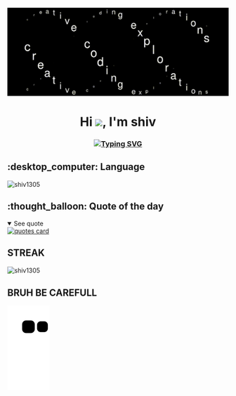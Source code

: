 ![coding gif](https://github.com/shiv1305/shiv1305/blob/main/coding%20exploration.gif)

<h1 align="center">Hi <img src="https://media.giphy.com/media/hvRJCLFzcasrR4ia7z/giphy.gif" width="28">, I'm shiv</h1>

<h3 align="center">
 <a href="https://git.io/typing-svg"><img src="https://readme-typing-svg.demolab.com?font=Poppins&pause=1000&color=00C647&center=true&width=435&height=100&lines=MASTER+IN+COMPUTER+APPLICATION+STUDENT;CRAVING+FOR+LEARNING" alt="Typing SVG" /></a>
</h3>


<h2>:desktop_computer: Language</h2>

<p><img align="center" src="https://github-readme-stats.vercel.app/api/top-langs?username=shiv1305&show_icons=true&theme=dark&hide_border=true&locale=en&layout=compact" alt="shiv1305" /></p>


<h2>:thought_balloon: Quote of the day</h2>
<details open>
<summary>See quote</summary>
    <a href="https://github.com/piyushsuthar/github-readme-quotes">
        <img src="https://quotes-github-readme.vercel.app/api?type=horizontal&theme=tokyonight" alt="quotes card">
    </a>
</details>

## STREAK

<p><img align="center" src="https://github-readme-streak-stats.herokuapp.com/?user=shiv1305&theme=dark" alt="shiv1305" /></p>


## BRUH BE CAREFULL
![snake gif](https://github.com/shiv1305/shiv1305/blob/output/github-contribution-grid-snake.svg)

